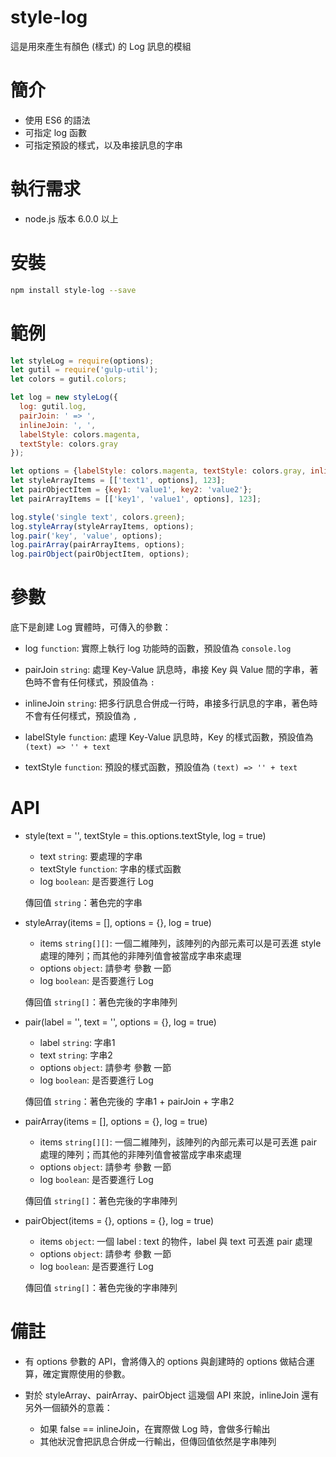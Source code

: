 # style-log
這是用來產生有顏色 (樣式) 的 Log 訊息的模組

# 簡介
- 使用 ES6 的語法
- 可指定 log 函數
- 可指定預設的樣式，以及串接訊息的字串

# 執行需求
- node.js 版本 6.0.0 以上

# 安裝
```sh
npm install style-log --save
```

# 範例

```js
let styleLog = require(options);
let gutil = require('gulp-util');
let colors = gutil.colors;

let log = new styleLog({
  log: gutil.log,
  pairJoin: ' => ',
  inlineJoin: ', ',
  labelStyle: colors.magenta,
  textStyle: colors.gray
});

let options = {labelStyle: colors.magenta, textStyle: colors.gray, inlineJoin: false};
let styleArrayItems = [['text1', options], 123];
let pairObjectItem = {key1: 'value1', key2: 'value2'};
let pairArrayItems = [['key1', 'value1', options], 123];

log.style('single text', colors.green);
log.styleArray(styleArrayItems, options);
log.pair('key', 'value', options);
log.pairArray(pairArrayItems, options);
log.pairObject(pairObjectItem, options);

```

# 參數
底下是創建 Log 實體時，可傳入的參數：

- log ```function```: 實際上執行 log 功能時的函數，預設值為 ```console.log```

- pairJoin ```string```: 處理 Key-Value 訊息時，串接 Key 與 Value 間的字串，著色時不會有任何樣式，預設值為 ```: ```

- inlineJoin ```string```: 把多行訊息合併成一行時，串接多行訊息的字串，著色時不會有任何樣式，預設值為 ```, ```

- labelStyle ```function```: 處理 Key-Value 訊息時，Key 的樣式函數，預設值為 ``` (text) => '' + text ```

- textStyle ```function```: 預設的樣式函數，預設值為 ``` (text) => '' + text ```

# API

- style(text = '', textStyle = this.options.textStyle, log = true)

  - text ```string```: 要處理的字串
  - textStyle ```function```: 字串的樣式函數
  - log ```boolean```: 是否要進行 Log

  傳回值 ```string```：著色完的字串

- styleArray(items = [], options = {}, log = true)

  - items ```string[][]```: 一個二維陣列，該陣列的內部元素可以是可丟進 style 處理的陣列；而其他的非陣列值會被當成字串來處理
  - options ```object```: 請參考 參數 一節
  - log ```boolean```: 是否要進行 Log

  傳回值 ```string[]```：著色完後的字串陣列

- pair(label = '', text = '', options = {}, log = true)

  - label ```string```: 字串1
  - text ```string```: 字串2
  - options ```object```: 請參考 參數 一節
  - log ```boolean```: 是否要進行 Log

  傳回值 ```string```：著色完後的 字串1 + pairJoin + 字串2

- pairArray(items = [], options = {}, log = true)

  - items ```string[][]```: 一個二維陣列，該陣列的內部元素可以是可丟進 pair 處理的陣列；而其他的非陣列值會被當成字串來處理
  - options ```object```: 請參考 參數 一節
  - log ```boolean```: 是否要進行 Log

  傳回值 ```string[]```：著色完後的字串陣列

- pairObject(items = {}, options = {}, log = true)

  - items ```object```: 一個 label : text 的物件，label 與 text 可丟進 pair 處理
  - options ```object```: 請參考 參數 一節
  - log ```boolean```: 是否要進行 Log

  傳回值 ```string[]```：著色完後的字串陣列

# 備註

- 有 options 參數的 API，會將傳入的 options 與創建時的 options 做結合運算，確定實際使用的參數。
- 對於 styleArray、pairArray、pairObject 這幾個 API 來說，inlineJoin 還有另外一個額外的意義：

  - 如果 false == inlineJoin，在實際做 Log 時，會做多行輸出
  - 其他狀況會把訊息合併成一行輸出，但傳回值依然是字串陣列
